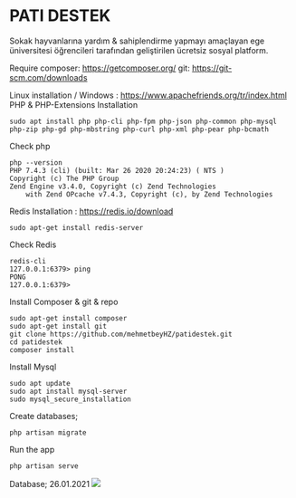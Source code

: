 # PATI DESTEK
Sokak hayvanlarına yardım & sahiplendirme yapmayı amaçlayan
ege üniversitesi öğrencileri tarafından geliştirilen ücretsiz sosyal platform.


Require
composer: https://getcomposer.org/
git: https://git-scm.com/downloads


Linux installation / Windows : https://www.apachefriends.org/tr/index.html
PHP & PHP-Extensions Installation
```shell
sudo apt install php php-cli php-fpm php-json php-common php-mysql php-zip php-gd php-mbstring php-curl php-xml php-pear php-bcmath
```

Check php
```shell
php --version
PHP 7.4.3 (cli) (built: Mar 26 2020 20:24:23) ( NTS )
Copyright (c) The PHP Group
Zend Engine v3.4.0, Copyright (c) Zend Technologies
    with Zend OPcache v7.4.3, Copyright (c), by Zend Technologies
```

Redis Installation : https://redis.io/download
```shell 
sudo apt-get install redis-server
```
Check Redis 
```shell
redis-cli
127.0.0.1:6379> ping
PONG
127.0.0.1:6379>
```

Install Composer & git & repo
```shell
sudo apt-get install composer
sudo apt-get install git
git clone https://github.com/mehmetbeyHZ/patidestek.git
cd patidestek
composer install 
```

Install Mysql
```shell
sudo apt update
sudo apt install mysql-server
sudo mysql_secure_installation
```

Create databases;
```shell
php artisan migrate
```

Run the app
```shell
php artisan serve
```

Database; 26.01.2021
<img src="https://i.hizliresim.com/fh0Q46.jpg">
